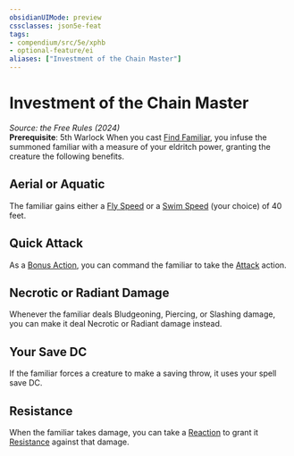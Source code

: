 ```yaml
---
obsidianUIMode: preview
cssclasses: json5e-feat
tags:
- compendium/src/5e/xphb
- optional-feature/ei
aliases: ["Investment of the Chain Master"]
---
```

# Investment of the Chain Master
*Source: the Free Rules (2024)*  
**Prerequisite**: 5th Warlock
When you cast [Find Familiar](compendium/spells/find-familiar-xphb.md), you infuse the summoned familiar with a measure of your eldritch power, granting the creature the following benefits.

## Aerial or Aquatic

The familiar gains either a [Fly Speed](rules/variant-rules/fly-speed-xphb.md) or a [Swim Speed](rules/variant-rules/swim-speed-xphb.md) (your choice) of 40 feet.

## Quick Attack

As a [Bonus Action](rules/variant-rules/bonus-action-xphb.md), you can command the familiar to take the [Attack](rules/actions.md#Attack) action.

## Necrotic or Radiant Damage

Whenever the familiar deals Bludgeoning, Piercing, or Slashing damage, you can make it deal Necrotic or Radiant damage instead.

## Your Save DC

If the familiar forces a creature to make a saving throw, it uses your spell save DC.

## Resistance

When the familiar takes damage, you can take a [Reaction](rules/variant-rules/reaction-xphb.md) to grant it [Resistance](rules/variant-rules/resistance-xphb.md) against that damage.